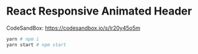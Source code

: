 # React Responsive Animated Header

CodeSandBox: https://codesandbox.io/s/lr20y45o5m

```bash
yarn # npm i
yarn start # npm start
```
